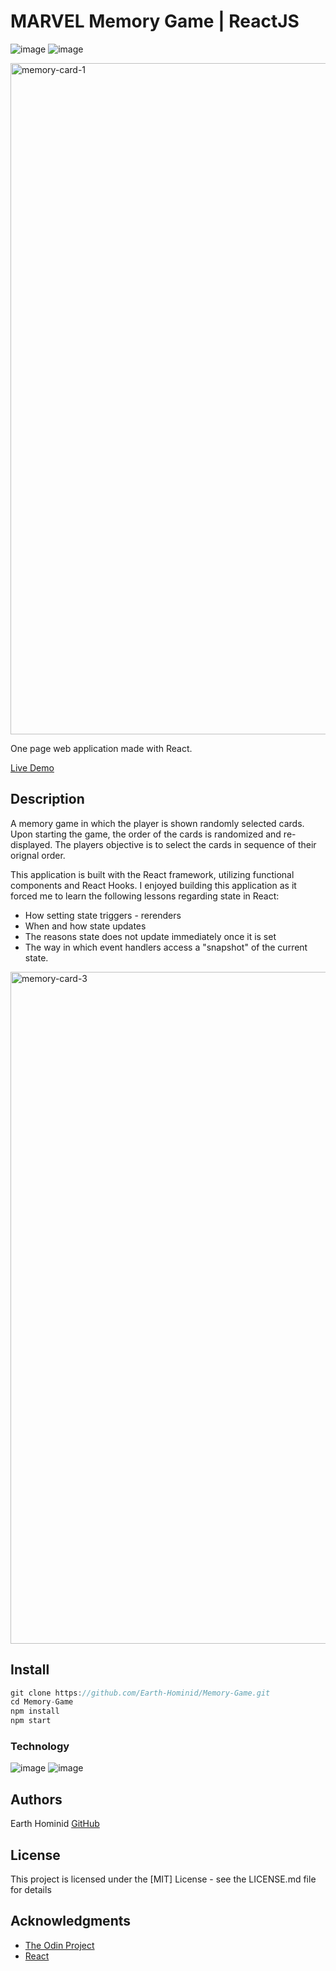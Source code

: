 # MARVEL Memory Game | ReactJS

![image](https://img.shields.io/badge/React-20232A?style=for-the-badge&logo=react&logoColor=61DAFB) ![image](https://img.shields.io/badge/CSS3-1572B6?style=for-the-badge&logo=css3&logoColor=white)

<img width="1074" alt="memory-card-1" src="https://user-images.githubusercontent.com/66766688/185726850-c563a005-15cc-4251-945f-0247c9b84eda.png">

One page web application made with React.

[Live Demo](https://earth-hominid.github.io/Memory-Game/)

## Description

A memory game in which the player is shown randomly selected cards. Upon starting the game, the order of the cards is randomized and re-displayed. The players objective is to select the cards in sequence of their orignal order.

This application is built with the React framework, utilizing functional components and React Hooks. I enjoyed building this application as it forced me to learn the following lessons regarding state in React:

- How setting state triggers - rerenders
- When and how state updates
- The reasons state does not update immediately once it is set
- The way in which event handlers access a "snapshot" of the current state.

<img width="1075" alt="memory-card-3" src="https://user-images.githubusercontent.com/66766688/185726857-3eef4292-1d3a-42fc-a426-575b798e9b2c.png">

## Install

```js
git clone https://github.com/Earth-Hominid/Memory-Game.git
cd Memory-Game
npm install
npm start
```

### Technology

![image](https://img.shields.io/badge/React-20232A?style=for-the-badge&logo=react&logoColor=61DAFB)
![image](https://img.shields.io/badge/CSS3-1572B6?style=for-the-badge&logo=css3&logoColor=white)

## Authors

Earth Hominid
[GitHub](https://github.com/Earth-Hominid)

## License

This project is licensed under the [MIT] License - see the LICENSE.md file for details

## Acknowledgments

- [The Odin Project](https://www.theodinproject.com/paths/full-stack-javascript/courses/javascript/lessons/memory-card)
- [React](https://reactjs.org/)
